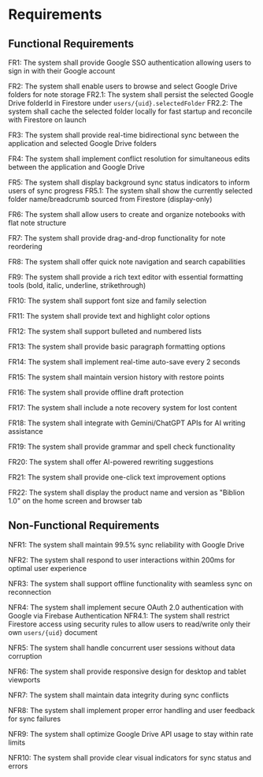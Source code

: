 # Requirements

## Functional Requirements

FR1: The system shall provide Google SSO authentication allowing users to sign in with their Google account

FR2: The system shall enable users to browse and select Google Drive folders for note storage
FR2.1: The system shall persist the selected Google Drive folderId in Firestore under `users/{uid}.selectedFolder`
FR2.2: The system shall cache the selected folder locally for fast startup and reconcile with Firestore on launch

FR3: The system shall provide real-time bidirectional sync between the application and selected Google Drive folders

FR4: The system shall implement conflict resolution for simultaneous edits between the application and Google Drive

FR5: The system shall display background sync status indicators to inform users of sync progress
FR5.1: The system shall show the currently selected folder name/breadcrumb sourced from Firestore (display-only)

FR6: The system shall allow users to create and organize notebooks with flat note structure

FR7: The system shall provide drag-and-drop functionality for note reordering

FR8: The system shall offer quick note navigation and search capabilities

FR9: The system shall provide a rich text editor with essential formatting tools (bold, italic, underline, strikethrough)

FR10: The system shall support font size and family selection

FR11: The system shall provide text and highlight color options

FR12: The system shall support bulleted and numbered lists

FR13: The system shall provide basic paragraph formatting options

FR14: The system shall implement real-time auto-save every 2 seconds

FR15: The system shall maintain version history with restore points

FR16: The system shall provide offline draft protection

FR17: The system shall include a note recovery system for lost content

FR18: The system shall integrate with Gemini/ChatGPT APIs for AI writing assistance

FR19: The system shall provide grammar and spell check functionality

FR20: The system shall offer AI-powered rewriting suggestions

FR21: The system shall provide one-click text improvement options

FR22: The system shall display the product name and version as "Biblion 1.0" on the home screen and browser tab

## Non-Functional Requirements

NFR1: The system shall maintain 99.5% sync reliability with Google Drive

NFR2: The system shall respond to user interactions within 200ms for optimal user experience

NFR3: The system shall support offline functionality with seamless sync on reconnection

NFR4: The system shall implement secure OAuth 2.0 authentication with Google via Firebase Authentication
NFR4.1: The system shall restrict Firestore access using security rules to allow users to read/write only their own `users/{uid}` document

NFR5: The system shall handle concurrent user sessions without data corruption

NFR6: The system shall provide responsive design for desktop and tablet viewports

NFR7: The system shall maintain data integrity during sync conflicts

NFR8: The system shall implement proper error handling and user feedback for sync failures

NFR9: The system shall optimize Google Drive API usage to stay within rate limits

NFR10: The system shall provide clear visual indicators for sync status and errors
